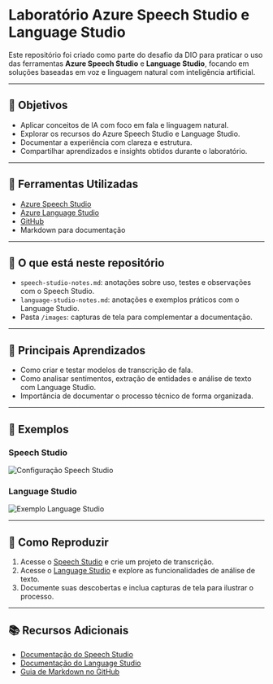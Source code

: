 # Laboratório Azure Speech Studio e Language Studio

Este repositório foi criado como parte do desafio da DIO para praticar o uso das ferramentas **Azure Speech Studio** e **Language Studio**, focando em soluções baseadas em voz e linguagem natural com inteligência artificial.

---

## 🎯 Objetivos

- Aplicar conceitos de IA com foco em fala e linguagem natural.
- Explorar os recursos do Azure Speech Studio e Language Studio.
- Documentar a experiência com clareza e estrutura.
- Compartilhar aprendizados e insights obtidos durante o laboratório.

---

## 🧪 Ferramentas Utilizadas

- [Azure Speech Studio](https://speech.microsoft.com/)
- [Azure Language Studio](https://language.azure.com/)
- [GitHub](https://github.com/)
- Markdown para documentação

---

## 📝 O que está neste repositório

- `speech-studio-notes.md`: anotações sobre uso, testes e observações com o Speech Studio.
- `language-studio-notes.md`: anotações e exemplos práticos com o Language Studio.
- Pasta `/images`: capturas de tela para complementar a documentação.

---

## 🧠 Principais Aprendizados

- Como criar e testar modelos de transcrição de fala.
- Como analisar sentimentos, extração de entidades e análise de texto com Language Studio.
- Importância de documentar o processo técnico de forma organizada.

---

## 📸 Exemplos

### Speech Studio

![Configuração Speech Studio](images/speech-studio-config.png)

### Language Studio

![Exemplo Language Studio](images/language-studio-example.png)

---

## 🚀 Como Reproduzir

1. Acesse o [Speech Studio](https://speech.microsoft.com/) e crie um projeto de transcrição.
2. Acesse o [Language Studio](https://language.azure.com/) e explore as funcionalidades de análise de texto.
3. Documente suas descobertas e inclua capturas de tela para ilustrar o processo.

---

## 📚 Recursos Adicionais

- [Documentação do Speech Studio](https://learn.microsoft.com/en-us/azure/ai-services/speech-service/)
- [Documentação do Language Studio](https://learn.microsoft.com/en-us/azure/ai-services/language-service/overview)
- [Guia de Markdown no GitHub](https://guides.github.com/features/mastering-markdown/)
